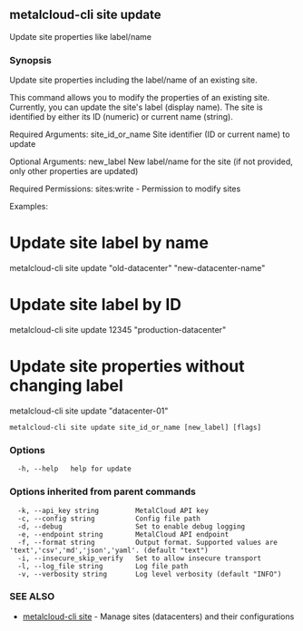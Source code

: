 ## metalcloud-cli site update

Update site properties like label/name

### Synopsis

Update site properties including the label/name of an existing site.

This command allows you to modify the properties of an existing site. Currently,
you can update the site's label (display name). The site is identified by either
its ID (numeric) or current name (string).

Required Arguments:
  site_id_or_name    Site identifier (ID or current name) to update

Optional Arguments:
  new_label          New label/name for the site (if not provided, only other properties are updated)

Required Permissions:
  sites:write - Permission to modify sites

Examples:
  # Update site label by name
  metalcloud-cli site update "old-datacenter" "new-datacenter-name"

  # Update site label by ID
  metalcloud-cli site update 12345 "production-datacenter"

  # Update site properties without changing label
  metalcloud-cli site update "datacenter-01"

```
metalcloud-cli site update site_id_or_name [new_label] [flags]
```

### Options

```
  -h, --help   help for update
```

### Options inherited from parent commands

```
  -k, --api_key string         MetalCloud API key
  -c, --config string          Config file path
  -d, --debug                  Set to enable debug logging
  -e, --endpoint string        MetalCloud API endpoint
  -f, --format string          Output format. Supported values are 'text','csv','md','json','yaml'. (default "text")
  -i, --insecure_skip_verify   Set to allow insecure transport
  -l, --log_file string        Log file path
  -v, --verbosity string       Log level verbosity (default "INFO")
```

### SEE ALSO

* [metalcloud-cli site](metalcloud-cli_site.md)	 - Manage sites (datacenters) and their configurations

